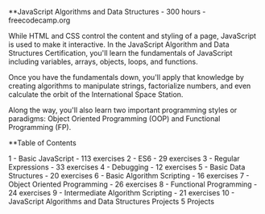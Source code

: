**JavaScript Algorithms and Data Structures - 300 hours - freecodecamp.org


While HTML and CSS control the content and styling of a page, JavaScript is used to make it interactive. In the JavaScript Algorithm and Data Structures Certification, you'll learn the fundamentals of JavaScript including variables, arrays, objects, loops, and functions.

Once you have the fundamentals down, you'll apply that knowledge by creating algorithms to manipulate strings, factorialize numbers, and even calculate the orbit of the International Space Station.

Along the way, you'll also learn two important programming styles or paradigms: Object Oriented Programming (OOP) and Functional Programming (FP).


**Table of Contents

1 - Basic JavaScript - 113 exercises
2 - ES6 - 29 exercises
3 - Regular Expressions - 33 exercises
4 - Debugging - 12 exercises
5 - Basic Data Structures - 20 exercises
6 - Basic Algorithm Scripting - 16 exercises 
7 - Object Oriented Programming - 26 exercises
8 - Functional Programming - 24 exercises
9 - Intermediate Algorithm Scripting - 21 exercises 
10 - JavaScript Algorithms and Data Structures Projects 5 Projects 
